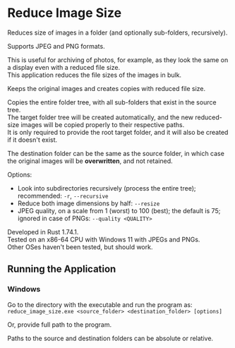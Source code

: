 # Reduce Image Size

Reduces size of images in a folder (and optionally sub-folders, recursively).

Supports JPEG and PNG formats.

This is useful for archiving of photos, for example, as they look the same on a display even with a reduced file size.  
This application reduces the file sizes of the images in bulk.

Keeps the original images and creates copies with reduced file size.

Copies the entire folder tree, with all sub-folders that exist in the source tree.  
The target folder tree will be created automatically, and the new reduced-size images will be copied properly to their respective paths.  
It is only required to provide the root target folder, and it will also be created if it doesn't exist.

The destination folder can be the same as the source folder, in which case the original images will be **overwritten**, and not retained.

Options:
- Look into subdirectories recursively (process the entire tree); recommended: `-r`, `--recursive`
- Reduce both image dimensions by half: `--resize`
- JPEG quality, on a scale from 1 (worst) to 100 (best); the default is 75; ignored in case of PNGs: `--quality <QUALITY>`

Developed in Rust 1.74.1.  
Tested on an x86-64 CPU with Windows 11 with JPEGs and PNGs.  
Other OSes haven't been tested, but should work.

## Running the Application
### Windows
Go to the directory with the executable and run the program as:  
`reduce_image_size.exe <source_folder> <destination_folder> [options]`

Or, provide full path to the program.

Paths to the source and destination folders can be absolute or relative.
